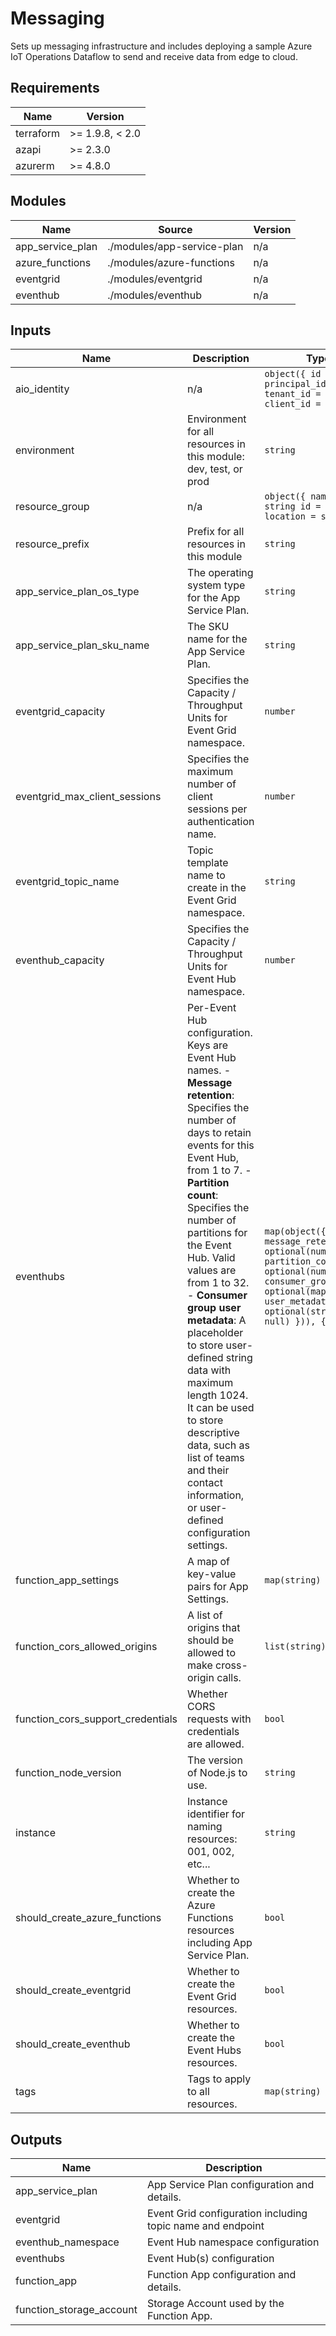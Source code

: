 <!-- BEGIN_TF_DOCS -->
<!-- markdown-table-prettify-ignore-start -->
# Messaging

Sets up messaging infrastructure and includes deploying a sample
Azure IoT Operations Dataflow to send and receive data from edge to cloud.

## Requirements

| Name | Version |
|------|---------|
| terraform | >= 1.9.8, < 2.0 |
| azapi | >= 2.3.0 |
| azurerm | >= 4.8.0 |

## Modules

| Name | Source | Version |
|------|--------|---------|
| app\_service\_plan | ./modules/app-service-plan | n/a |
| azure\_functions | ./modules/azure-functions | n/a |
| eventgrid | ./modules/eventgrid | n/a |
| eventhub | ./modules/eventhub | n/a |

## Inputs

| Name | Description | Type | Default | Required |
|------|-------------|------|---------|:--------:|
| aio\_identity | n/a | ```object({ id = string principal_id = string tenant_id = string client_id = string })``` | n/a | yes |
| environment | Environment for all resources in this module: dev, test, or prod | `string` | n/a | yes |
| resource\_group | n/a | ```object({ name = string id = string location = string })``` | n/a | yes |
| resource\_prefix | Prefix for all resources in this module | `string` | n/a | yes |
| app\_service\_plan\_os\_type | The operating system type for the App Service Plan. | `string` | `"Linux"` | no |
| app\_service\_plan\_sku\_name | The SKU name for the App Service Plan. | `string` | `"B1"` | no |
| eventgrid\_capacity | Specifies the Capacity / Throughput Units for Event Grid namespace. | `number` | `1` | no |
| eventgrid\_max\_client\_sessions | Specifies the maximum number of client sessions per authentication name. | `number` | `8` | no |
| eventgrid\_topic\_name | Topic template name to create in the Event Grid namespace. | `string` | `"default"` | no |
| eventhub\_capacity | Specifies the Capacity / Throughput Units for Event Hub namespace. | `number` | `1` | no |
| eventhubs | Per-Event Hub configuration. Keys are Event Hub names.  - **Message retention**: Specifies the number of days to retain events for this Event Hub, from 1 to 7. - **Partition count**: Specifies the number of partitions for the Event Hub. Valid values are from 1 to 32. - **Consumer group user metadata**: A placeholder to store user-defined string data with maximum length 1024.   It can be used to store descriptive data, such as list of teams and their contact information,   or user-defined configuration settings. | ```map(object({ message_retention = optional(number, 1) partition_count = optional(number, 1) consumer_groups = optional(map(object({ user_metadata = optional(string, null) })), {}) }))``` | ```{ "evh-aio-sample": {} }``` | no |
| function\_app\_settings | A map of key-value pairs for App Settings. | `map(string)` | `{}` | no |
| function\_cors\_allowed\_origins | A list of origins that should be allowed to make cross-origin calls. | `list(string)` | ```[ "*" ]``` | no |
| function\_cors\_support\_credentials | Whether CORS requests with credentials are allowed. | `bool` | `false` | no |
| function\_node\_version | The version of Node.js to use. | `string` | `"18"` | no |
| instance | Instance identifier for naming resources: 001, 002, etc... | `string` | `"001"` | no |
| should\_create\_azure\_functions | Whether to create the Azure Functions resources including App Service Plan. | `bool` | `false` | no |
| should\_create\_eventgrid | Whether to create the Event Grid resources. | `bool` | `true` | no |
| should\_create\_eventhub | Whether to create the Event Hubs resources. | `bool` | `true` | no |
| tags | Tags to apply to all resources. | `map(string)` | `{}` | no |

## Outputs

| Name | Description |
|------|-------------|
| app\_service\_plan | App Service Plan configuration and details. |
| eventgrid | Event Grid configuration including topic name and endpoint |
| eventhub\_namespace | Event Hub namespace configuration |
| eventhubs | Event Hub(s) configuration |
| function\_app | Function App configuration and details. |
| function\_storage\_account | Storage Account used by the Function App. |
<!-- markdown-table-prettify-ignore-end -->
<!-- END_TF_DOCS -->
